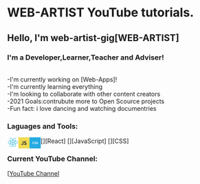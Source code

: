 # WEB-ARTIST YouTube tutorials.

## Hello, I'm web-artist-gig[WEB-ARTIST]

### I'm a Developer,Learner,Teacher and Adviser!
<br/>
-I'm currently working on [Web-Apps]!
<br/>
-I'm currently learning everything
<br/>
-I'm looking to collaborate with other content creators
<br/>
-2021 Goals:contrubute more to Open Scource projects
<br/>
-Fun fact: i love dancing and watching documentries
<br/>

### Laguages and Tools:
[<img align="left" alt="Sass" width="26px" src="https://github.com/Web-Artist-gig/Web-Artist-gig/blob/main/img/584830f5cef1014c0b5e4aa1.png"/>][React]
[<img align="left" alt="Sass" width="26px" src="https://github.com/Web-Artist-gig/Web-Artist-gig/blob/main/img/javascript.png"/>][JavaScript]
[<img align="left" alt="Sass" width="26px" src="https://github.com/Web-Artist-gig/Web-Artist-gig/blob/main/img/css.png"/>][CSS]

### Current YouTube Channel:
[<a href="https://youtube.com/channel/UCdFkTftKaGMzGDewsHgvoyg">YouTube Channel</a>
